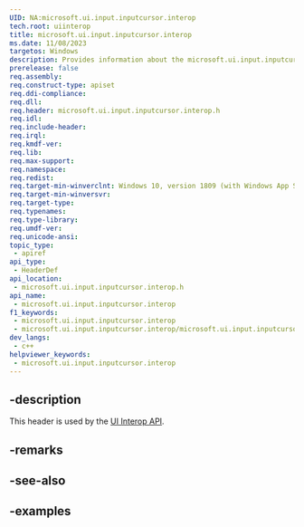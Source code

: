 ```yaml
---
UID: NA:microsoft.ui.input.inputcursor.interop
tech.root: uiinterop
title: microsoft.ui.input.inputcursor.interop
ms.date: 11/08/2023
targetos: Windows
description: Provides information about the microsoft.ui.input.inputcursor.interop.h header for the UI Interop API.
prerelease: false
req.assembly: 
req.construct-type: apiset
req.ddi-compliance: 
req.dll: 
req.header: microsoft.ui.input.inputcursor.interop.h
req.idl: 
req.include-header: 
req.irql: 
req.kmdf-ver: 
req.lib: 
req.max-support: 
req.namespace: 
req.redist: 
req.target-min-winverclnt: Windows 10, version 1809 (with Windows App SDK 1.4 or later)
req.target-min-winversvr: 
req.target-type: 
req.typenames: 
req.type-library: 
req.umdf-ver: 
req.unicode-ansi: 
topic_type:
 - apiref
api_type:
 - HeaderDef
api_location:
 - microsoft.ui.input.inputcursor.interop.h
api_name:
 - microsoft.ui.input.inputcursor.interop
f1_keywords:
 - microsoft.ui.input.inputcursor.interop
 - microsoft.ui.input.inputcursor.interop/microsoft.ui.input.inputcursor.interop
dev_langs:
 - c++
helpviewer_keywords:
 - microsoft.ui.input.inputcursor.interop
---
```


## -description

This header is used by the [UI Interop API](../_uiinterop/index.md).

## -remarks

## -see-also

## -examples

